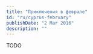 ```yaml
---
title: "Приключения в феврале"
id: "ru/cyprus-february"
publishDate: "2 Mar 2016"
description: ""
---
```


TODO

